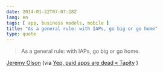 ```yaml
---
date: 2014-01-22T07:07:28Z
lang: en
tags: [ app, business models, mobile ]
title: "As a general rule: with IAPs, go big or go home"
type: quote
---
```


> As a general rule: with IAPs, go big or go home.

[Jeremy Olson](http://www.twitter.com/jerols) (via [Yep, paid apps are
dead « Tapity](http://tapity.com/yep-paid-apps-are-dead/) )

